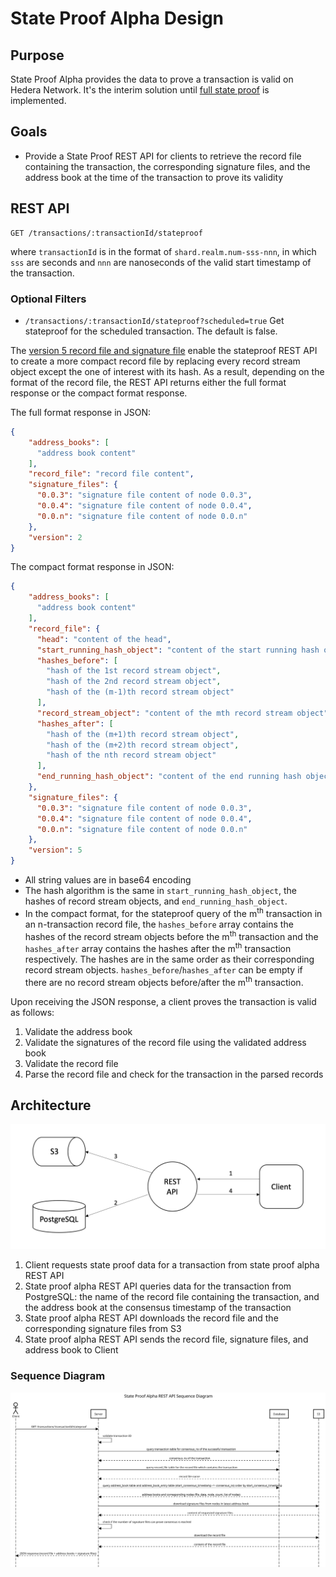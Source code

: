# State Proof Alpha Design

## Purpose

State Proof Alpha provides the data to prove a transaction is valid on Hedera Network. It's the interim solution
until [full state proof](https://www.hedera.com/blog/state-proofs-on-hedera) is implemented.

## Goals

- Provide a State Proof REST API for clients to retrieve the record file containing the transaction, the corresponding
signature files, and the address book at the time of the transaction to prove its validity


## REST API

```
GET /transactions/:transactionId/stateproof
```

where `transactionId` is in the format of `shard.realm.num-sss-nnn`, in which `sss` are seconds and `nnn` are
nanoseconds of the valid start timestamp of the transaction.

### Optional Filters

* `/transactions/:transactionId/stateproof?scheduled=true` Get stateproof for the scheduled transaction. The default is
  false.

The [version 5 record file and signature file](https://docs.hedera.com/guides/docs/record-and-event-stream-file-formats)
enable the stateproof REST API to create a more compact record file by replacing every record stream object except the one of
interest with its hash. As a result, depending on the format of the record file, the REST API returns either the full
format response or the compact format response.

The full format response in JSON:

```json
{
    "address_books": [
      "address book content"
    ],
    "record_file": "record file content",
    "signature_files": {
      "0.0.3": "signature file content of node 0.0.3",
      "0.0.4": "signature file content of node 0.0.4",
      "0.0.n": "signature file content of node 0.0.n"
    },
    "version": 2
}
```

The compact format response in JSON:

```json
{
    "address_books": [
      "address book content"
    ],
    "record_file": {
      "head": "content of the head",
      "start_running_hash_object": "content of the start running hash object",
      "hashes_before": [
        "hash of the 1st record stream object",
        "hash of the 2nd record stream object",
        "hash of the (m-1)th record stream object"
      ],
      "record_stream_object": "content of the mth record stream object",
      "hashes_after": [
        "hash of the (m+1)th record stream object",
        "hash of the (m+2)th record stream object",
        "hash of the nth record stream object"
      ],
      "end_running_hash_object": "content of the end running hash object",
    },
    "signature_files": {
      "0.0.3": "signature file content of node 0.0.3",
      "0.0.4": "signature file content of node 0.0.4",
      "0.0.n": "signature file content of node 0.0.n"
    },
    "version": 5
}
```

- All string values are in base64 encoding
- The hash algorithm is the same in `start_running_hash_object`, the hashes of record stream objects, and
  `end_running_hash_object`.
- In the compact format, for the stateproof query of the m<sup>th</sup> transaction in an n-transaction record file, the
  `hashes_before` array contains the hashes of the record stream objects before the m<sup>th</sup> transaction and the
  `hashes_after` array contains the hashes after the m<sup>th</sup> transaction respectively. The hashes are in the same
  order as their corresponding record stream objects. `hashes_before`/`hashes_after` can be empty if there are no record
  stream objects before/after the m<sup>th</sup> transaction.

Upon receiving the JSON response, a client proves the transaction is valid as follows:

1. Validate the address book
2. Validate the signatures of the record file using the validated address book
3. Validate the record file
4. Parse the record file and check for the transaction in the parsed records

## Architecture
![Architecture](images/state-proof-alpha-architecture.png)

1. Client requests state proof data for a transaction from state proof alpha REST API
2. State proof alpha REST API queries data for the transaction from PostgreSQL: the name of the record file containing
the transaction, and the address book at the consensus timestamp of the transaction
3. State proof alpha REST API downloads the record file and the corresponding signature files from S3
4. State proof alpha REST API sends the record file, signature files, and address book to Client

### Sequence Diagram
![Sequence Diagram](images/state-proof-alpha-sequence.svg)
